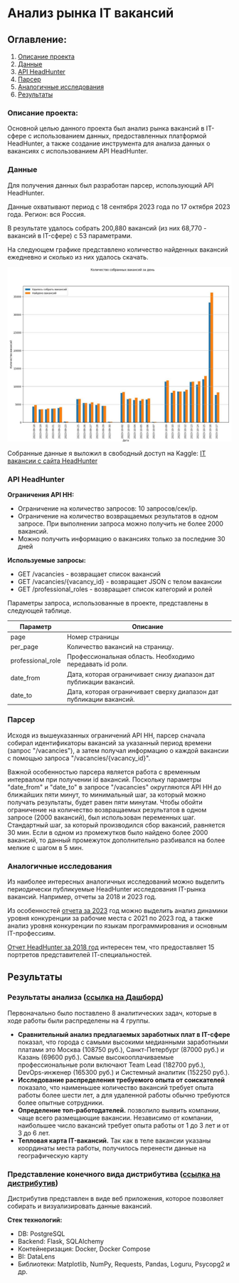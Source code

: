 # Анализ рынка IT вакансий
## Оглавление:
1. [Описание проекта](#project-description)
2. [Данные](#data-description)
3. [API HeadHunter](#api-description)
4. [Парсер](#parser-description)
5. [Аналогичные исследования](#similar-studies)
6. [Результаты](#results)

<a name="project-description"></a> 
### Описание проекта:

Основной целью данного проекта был анализ рынка вакансий в IT-сфере с использованием данных, предоставленных платформой HeadHunter, а также создание инструмента для анализа данных о вакансиях с использованием API HeadHunter.

<a name="data-description"></a>
### Данные

Для получения данных был разработан парсер, использующий API HeadHunter.

Данные охватывают период с 18 сентября 2023 года по 17 октября 2023 года. Регион: вся Россия.

В результате удалось собрать 200,880 вакансий (из них 68,770 - вакансий в IT-сфере) с 53 параметрами.

На следующем графике представлено количество найденных вакансий ежедневно и сколько из них удалось скачать.

![Количество собранных вакансий](img/image5.png)

Собранные данные я выложил в свободный доступ на Kaggle: [IT вакансии с сайта HeadHunter](https://www.kaggle.com/datasets/ilyazawilsiv/it-vacancies-from-headhunter-website)

<a name="api-description"></a>
### API HeadHunter
**Ограничения API HH:**
* Ограничение на количество запросов: 10 запросов/сек/ip.
* Ограничение на количество возвращаемых результатов в одном запросе. При выполнении запроса можно получить не более 2000 вакансий.
* Можно получить информацию о вакансиях только за последние 30 дней

**Используемые запросы:**
* GET /vacancies - возвращает список вакансий 
* GET /vacancies/{vacancy_id} - возвращает JSON с телом вакансии
* GET /professional_roles - возвращает список категорий и ролей

Параметры запроса, использованные в проекте, представлены в следующей таблице.

| Параметр | Описание |
| --- | --- |
| page | Номер страницы |
| per_page | Количество вакансий на страницу. |
| professional_role | Профессиональная область. Необходимо передавать id роли. |
| date_from | Дата, которая ограничивает снизу диапазон дат публикации вакансий.  |
| date_to | Дата, которая ограничивает сверху диапазон дат публикации вакансий. |

<a name="parser-description"></a>
### Парсер

Исходя из вышеуказанных ограничений API HH, парсер сначала собирал идентификаторы вакансий за указанный период времени (запрос "/vacancies"), а затем получал информацию о каждой вакансии с помощью запроса "/vacancies/{vacancy_id}".

Важной особенностью парсера является работа с временным интервалом при получении id вакансий. 
Поскольку параметры "date_from" и "date_to" в запросе "/vacancies" округляются API HH до ближайших пяти минут, 
то минимальный шаг, за который можно получать результаты, будет равен пяти минутам. Чтобы обойти ограничение на количество возвращаемых результатов в одном 
запросе (2000 вакансий), был использован переменных шаг. Стандартный шаг, за 
который производился сбор вакансий, равняется 30 мин. Если в одном из 
промежутков было найдено более 2000 вакансий, то данный промежуток 
дополнительно разбивался на более мелкие с шагом в 5 мин.

<a name="similar-studies"></a>
### Аналогичные исследования

Из наиболее интересных аналогичных исследований можно выделить периодически публикуемые HeadHunter исследования IT-рынка вакансий. Например, отчеты за 2018 и 2023 год.

Из особенностей [отчета за 2023](https://hh.ru/article/31783) год можно выделить анализ динамики уровня конкуренции за рабочие места с 2021 по 2023 год, а также анализ уровня конкуренции по языкам программирования и основным IT-профессиям. 

[Отчет HeadHunter за 2018 год](https://hh.ru/article/24562) интересен тем, что предоставляет 15 портретов представителей IТ-специальностей.

<a name="results"></a>
## Результаты
### Результаты анализа ([ссылка на Дашборд](https://datalens.yandex.cloud/iu9wqnfk1mqk6-analiz-it-vakansiy))

Первоначально было поставлено 8 аналитических задач, которые в ходе 
работы были распределены на 4 группы.
* **Сравнительный анализ предлагаемых заработных плат в IT-сфере** показал, что города с самыми высокими медианными заработными 
платами это Москва (108750 руб.), Санкт-Петербург (87000 руб.) и Казань (69600 руб.). Самые высокооплачиваемые профессиональные 
роли включают Team Lead (182700 руб.), DevOps-инженер (165300 руб.) и Системный аналитик (152250 руб.).
* **Исследование распределения требуемого опыта от соискателей** показало, что наименьшее количество вакансий требует опыта работы более шести лет, 
а для удаленной работы обычно требуются более опытные сотрудники.
* **Определение топ-работодателей.** позволило выявить компании, чаще всего размещающие вакансии. 
Независимо от компании, наибольшее число вакансий требует опыта работы от 1 до 3 лет и от 3 до 6 лет.
* **Тепловая карта IT-вакансий.** Так как в теле вакансии указаны координаты места работы, получилось 
перенести данные на географическую карту


### Представление конечного вида дистрибутива ([ссылка на дистрибутив](https://github.com/IlyaZawyalow/JobAnalyzer))

Дистрибутив представлен в виде веб приложения, которое позволяет собирать и визуализировать данные вакансий.

**Стек технологий:**
* DB: PostgreSQL
* Backend: Flask, SQLAlchemy
* Контейнеризация: Docker, Docker Compose
* BI: DataLens
* Библиотеки: Matplotlib, NumPy, Requests, Pandas, Loguru, Psycopg2 и др.